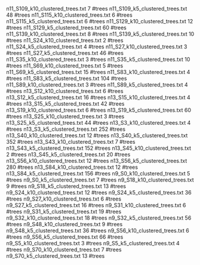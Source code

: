 n11_S109_k10_clustered_trees.txt  7 #trees
n11_S109_k5_clustered_trees.txt  48 #trees
n11_S115_k10_clustered_trees.txt  6 #trees
n11_S115_k5_clustered_trees.txt  6 #trees
n11_S129_k10_clustered_trees.txt  12 #trees
n11_S129_k5_clustered_trees.txt  60 #trees
n11_S139_k10_clustered_trees.txt  8 #trees
n11_S139_k5_clustered_trees.txt  10 #trees
n11_S24_k10_clustered_trees.txt  2 #trees
n11_S24_k5_clustered_trees.txt  4 #trees
n11_S27_k10_clustered_trees.txt  3 #trees
n11_S27_k5_clustered_trees.txt  46 #trees
n11_S35_k10_clustered_trees.txt  3 #trees
n11_S35_k5_clustered_trees.txt  10 #trees
n11_S69_k10_clustered_trees.txt  5 #trees
n11_S69_k5_clustered_trees.txt  15 #trees
n11_S83_k10_clustered_trees.txt  4 #trees
n11_S83_k5_clustered_trees.txt  104 #trees
n11_S89_k10_clustered_trees.txt  3 #trees
n11_S89_k5_clustered_trees.txt  4 #trees
n13_S12_k10_clustered_trees.txt  6 #trees
n13_S12_k5_clustered_trees.txt  16 #trees
n13_S15_k10_clustered_trees.txt  4 #trees
n13_S15_k5_clustered_trees.txt  42 #trees
n13_S19_k10_clustered_trees.txt  6 #trees
n13_S19_k5_clustered_trees.txt  60 #trees
n13_S25_k10_clustered_trees.txt  3 #trees
n13_S25_k5_clustered_trees.txt  44 #trees
n13_S3_k10_clustered_trees.txt  4 #trees
n13_S3_k5_clustered_trees.txt  252 #trees
n13_S40_k10_clustered_trees.txt  12 #trees
n13_S40_k5_clustered_trees.txt  352 #trees
n13_S43_k10_clustered_trees.txt  7 #trees
n13_S43_k5_clustered_trees.txt  152 #trees
n13_S45_k10_clustered_trees.txt  2 #trees
n13_S45_k5_clustered_trees.txt  20 #trees
n13_S56_k10_clustered_trees.txt  12 #trees
n13_S56_k5_clustered_trees.txt  280 #trees
n13_S84_k10_clustered_trees.txt  12 #trees
n13_S84_k5_clustered_trees.txt  156 #trees
n9_S0_k10_clustered_trees.txt  5 #trees
n9_S0_k5_clustered_trees.txt  7 #trees
n9_S18_k10_clustered_trees.txt  9 #trees
n9_S18_k5_clustered_trees.txt  13 #trees
n9_S24_k10_clustered_trees.txt  12 #trees
n9_S24_k5_clustered_trees.txt  36 #trees
n9_S27_k10_clustered_trees.txt  6 #trees
n9_S27_k5_clustered_trees.txt  16 #trees
n9_S31_k10_clustered_trees.txt  6 #trees
n9_S31_k5_clustered_trees.txt  19 #trees
n9_S32_k10_clustered_trees.txt  18 #trees
n9_S32_k5_clustered_trees.txt  56 #trees
n9_S48_k10_clustered_trees.txt  9 #trees
n9_S48_k5_clustered_trees.txt  36 #trees
n9_S56_k10_clustered_trees.txt  6 #trees
n9_S56_k5_clustered_trees.txt  66 #trees
n9_S5_k10_clustered_trees.txt  3 #trees
n9_S5_k5_clustered_trees.txt  4 #trees
n9_S70_k10_clustered_trees.txt  7 #trees
n9_S70_k5_clustered_trees.txt  13 #trees
